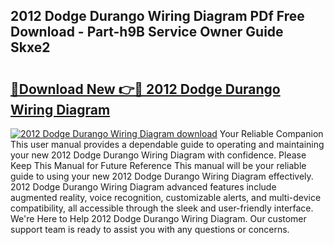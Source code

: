## 2012 Dodge Durango Wiring Diagram PDf Free Download - Part-h9B Service Owner Guide Skxe2

# <h2><a href="http://dfqqd4.blite.top/?on=2012+Dodge+Durango+Wiring+Diagram">🔗Download New 👉🔴 2012 Dodge Durango Wiring Diagram</a></h2>

[![2012 Dodge Durango Wiring Diagram download](https://i.imgur.com/lujVjoI.png)](http://dfqqd4.blite.top/?on=2012+Dodge+Durango+Wiring+Diagram)
Your Reliable Companion This user manual provides a dependable guide to operating and maintaining your new 2012 Dodge Durango Wiring Diagram with confidence. Please Keep This Manual for Future Reference This manual will be your reliable guide to using your new 2012 Dodge Durango Wiring Diagram effectively. 2012 Dodge Durango Wiring Diagram advanced features include augmented reality, voice recognition, customizable alerts, and multi-device compatibility, all accessible through the sleek and user-friendly interface. We're Here to Help 2012 Dodge Durango Wiring Diagram. Our customer support team is ready to assist you with any questions or concerns.
